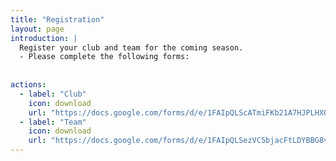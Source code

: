 ```yaml
---
title: "Registration"
layout: page
introduction: |
  Register your club and team for the coming season.
  - Please complete the following forms:
  
  
actions:
  - label: "Club"
    icon: download
    url: "https://docs.google.com/forms/d/e/1FAIpQLScATmiFKb21A7HJPLHXO7PxWz-yCc5W9FOHl7Mvem_yOhTBRQ/viewform"
  - label: "Team"
    icon: download
    url: "https://docs.google.com/forms/d/e/1FAIpQLSezVC5bjacFtLDYBBG8v2Zf3w0vIxssV-J8G-p-syieT2zB5w/viewform"
---
```



